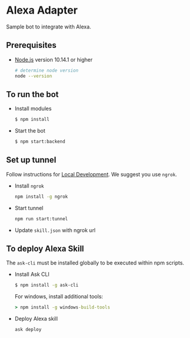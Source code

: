 # Alexa Adapter

Sample bot to integrate with Alexa.

## Prerequisites

- [Node.js](https://nodejs.org) version 10.14.1 or higher

    ```bash
    # determine node version
    node --version
    ```

## To run the bot

- Install modules

    ```bash
    $ npm install
    ```
- Start the bot

    ```bash
    $ npm start:backend
    ```

## Set up tunnel

Follow instructions for [Local Development](https://github.com/Xzya/alexa-typescript-starter#local-development). We suggest you use `ngrok`.

- Install `ngrok`
    ```bash
    npm install -g ngrok
    ```

- Start tunnel

    ```bash
    npm run start:tunnel
    ```

- Update `skill.json` with ngrok url

## To deploy Alexa Skill

The `ask-cli` must be installed globally to be executed within npm scripts.

- Install Ask CLI

    ```bash
    $ npm install -g ask-cli
    ```

    For windows, install additional tools:

    ```cmd
    > npm install -g windows-build-tools
    ```

- Deploy Alexa skill
    
    ```bash
    ask deploy
    ```